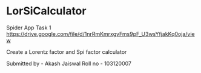 # LorSiCalculator
Spider App Task 1
https://drive.google.com/file/d/1nrRmKmrxgvFms9pF_U3wsYfjakKq0oja/view

Create a Lorentz factor and Spi factor calculator

Submitted by - Akash Jaiswal Roll no - 103120007
